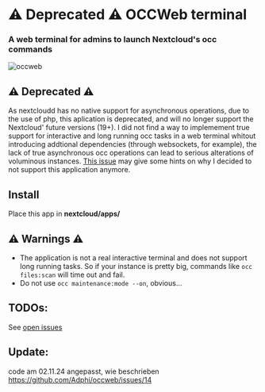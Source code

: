 # ⚠️ Deprecated ⚠️ OCCWeb terminal

### A web terminal for admins to launch Nextcloud's occ commands

![occweb](https://github.com/Wildvirus/OCCWeb/raw/main/appinfo/screenshot.png)


## ⚠️ Deprecated ⚠️
As nextcloudd has no native support for asynchronous operations, due to the use of php, this aplication is deprecated, and will no longer support the Nextcloud' future versions (19+). I did not find a way to implemement true support for interactive and long running occ tasks in a web terminal whitout introducing addtional dependencies (through websockets, for example), the lack of true asynchronous occ operations can lead to serious alterations of voluminous instances. 
[This issue](https://github.com/nextcloud/server/issues/16726) may give some hints on why I decided to not support this application anymore.


## Install

Place this app in **nextcloud/apps/**

## ⚠️ Warnings ⚠️

- The application is not a real interactive terminal and does not support long running tasks. 
So if your instance is pretty big, commands like `occ files:scan` will time out and fail.
- Do not use `occ maintenance:mode --on`, obvious...

## TODOs:
See [open issues](https://github.com/Wildvirus/occweb/issues)

## Update:
code am 02.11.24 angepasst, wie beschrieben
https://github.com/Adphi/occweb/issues/14

